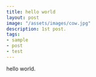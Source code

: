 ```yaml
---
title: hello world
layout: post
image: "/assets/images/cow.jpg"
description: 1st post.
tags:
- sample
- post
- test
---
```


hello world.
